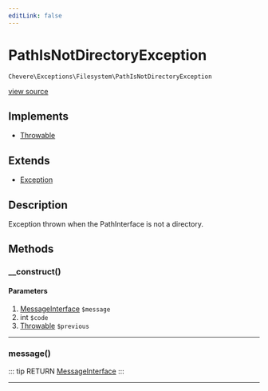 ```yaml
---
editLink: false
---
```


# PathIsNotDirectoryException

`Chevere\Exceptions\Filesystem\PathIsNotDirectoryException`

[view source](https://github.com/chevere/chevere/blob/master/exceptions/Filesystem/PathIsNotDirectoryException.php)

## Implements

- [Throwable](https://www.php.net/manual/class.throwable)

## Extends

- [Exception](../Core/Exception.md)

## Description

Exception thrown when the PathInterface is not a directory.

## Methods

### __construct()

#### Parameters

1. [MessageInterface](../../Interfaces/Message/MessageInterface.md) `$message`
2. int `$code`
3. [Throwable](https://www.php.net/manual/class.throwable) `$previous`

---

### message()

::: tip RETURN
[MessageInterface](../../Interfaces/Message/MessageInterface.md)
:::

---
